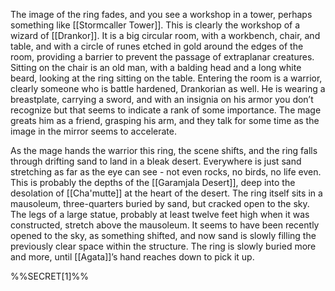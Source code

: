 The image of the ring fades, and you see a workshop in a tower, perhaps something like [[Stormcaller Tower]]. This is clearly the workshop of a wizard of [[Drankor]]. It is a big circular room, with a workbench, chair, and table, and with a circle of runes etched in gold around the edges of the room, providing a barrier to prevent the passage of extraplanar creatures. Sitting on the chair is an old man, with a balding head and a long white beard, looking at the ring sitting on the table. Entering the room is a warrior, clearly someone who is battle hardened, Drankorian as well. He is wearing a breastplate, carrying a sword, and with an insignia on his armor you don’t recognize but that seems to indicate a rank of some importance. The mage greats him as a friend, grasping his arm, and they talk for some time as the image in the mirror seems to accelerate. 

As the mage hands the warrior this ring, the scene shifts, and the ring falls through drifting sand to land in a bleak desert. Everywhere is just sand stretching as far as the eye can see - not even rocks, no birds, no life even. This is probably the depths of the [[Garamjala Desert]], deep into the desolation of [[Cha'mutte]] at the heart of the desert. The ring itself sits in a mausoleum, three-quarters buried by sand, but cracked open to the sky. The legs of a large statue, probably at least twelve feet high when it was constructed, stretch above the mausoleum. It seems to have been recently opened to the sky, as something shifted, and now sand is slowly filling the previously clear space within the structure. The ring is slowly buried more and more, until [[Agata]]’s hand reaches down to pick it up.

%%SECRET[1]%%